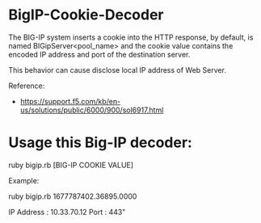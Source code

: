 # BigIP-Cookie-Decoder

The BIG-IP system inserts a cookie into the HTTP response, by default, is named BIGipServer<pool_name> and the cookie value contains the encoded IP address and port of the destination server.

This behavior can cause disclose local IP address of Web Server.

Reference:

* https://support.f5.com/kb/en-us/solutions/public/6000/900/sol6917.html


# Usage this Big-IP decoder:

   ruby bigip.rb [BIG-IP COOKIE VALUE]

Example:

   ruby bigip.rb 1677787402.36895.0000

   IP Address : 10.33.70.12
   Port       : 443"
